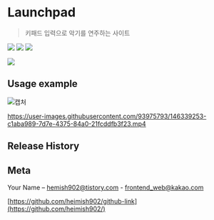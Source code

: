 # Launchpad
> 키패드 입력으로 악기를 연주하는 사이트

<img src="https://img.shields.io/badge/-HTML5-E34F26?style=flat&logo=HTML5" /> <img src="https://img.shields.io/badge/-CSS3-1572B6?style=flat&logo=CSS3" /> <img src="https://img.shields.io/badge/-jQuery-0769AD?style=flat&logo=jQuery" />


![](header.png)

## Usage example

![캡처](https://user-images.githubusercontent.com/93975793/146338440-1ff86d94-c68d-4d1e-a8c0-7bf3f35d192b.PNG)


https://user-images.githubusercontent.com/93975793/146339253-c1aba989-7d7e-4375-84a0-21fcddfb3f23.mp4


## Release History

## Meta

Your Name – [hemish902@tistory.com](https://heimish902@tistory.com) - frontend_web@kakao.com

[https://github.com/heimish902/github-link](https://github.com/heimish902/)
